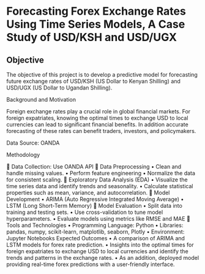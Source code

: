 # Forecasting Forex Exchange Rates Using Time Series Models, A Case Study of USD/KSH and USD/UGX

## Objective

The objective of this project is to develop a predictive model for forecasting future exchange rates of USD/KSH (US Dollar to Kenyan Shilling) and USD/UGX (US Dollar to Ugandan Shilling). 

Background and Motivation

Foreign exchange rates play a crucial role in global financial markets. For foreign expatriates, knowing the optimal times to exchange USD to local currencies can lead to significant financial benefits. In addition accurate forecasting of these rates can benefit traders, investors, and policymakers.

Data Source: OANDA

Methodology

	Data Collection: Use OANDA API 
	Data Preprocessing
•	Clean and handle missing values.
•	Perform feature engineering 
•	Normalize the data for consistent scaling.
	Exploratory Data Analysis (EDA)
•	Visualize the time series data and identify trends and seasonality.
•	Calculate statistical properties such as mean, variance, and autocorrelation.
	Model Development
•	ARIMA (Auto Regressive Integrated Moving Average)
•	LSTM (Long Short-Term Memory)
	Model Evaluation
•	Split data into training and testing sets. 
•	Use cross-validation to tune model hyperparameters.
•	Evaluate models using metrics like RMSE and MAE
	Tools and Technologies
•	Programming Language: Python
•	Libraries: pandas, numpy, scikit-learn, matplotlib, seaborn, Plotly
•	Environment: Jupyter Notebooks
Expected Outcomes
•	A comparison of ARIMA and LSTM models for forex rate prediction.
•	Insights into the optimal times for foreign expatriates to exchange USD to local currencies and identify the trends and patterns in the exchange rates.
•	As an addition, deployed model providing real-time forex predictions with a user-friendly interface.

